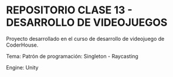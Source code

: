 # REPOSITORIO CLASE 13 - DESARROLLO DE VIDEOJUEGOS

Proyecto desarrollado en el curso de desarrollo de videojuego de CoderHouse.

Tema: Patrón de programación: Singleton - Raycasting

Engine: Unity